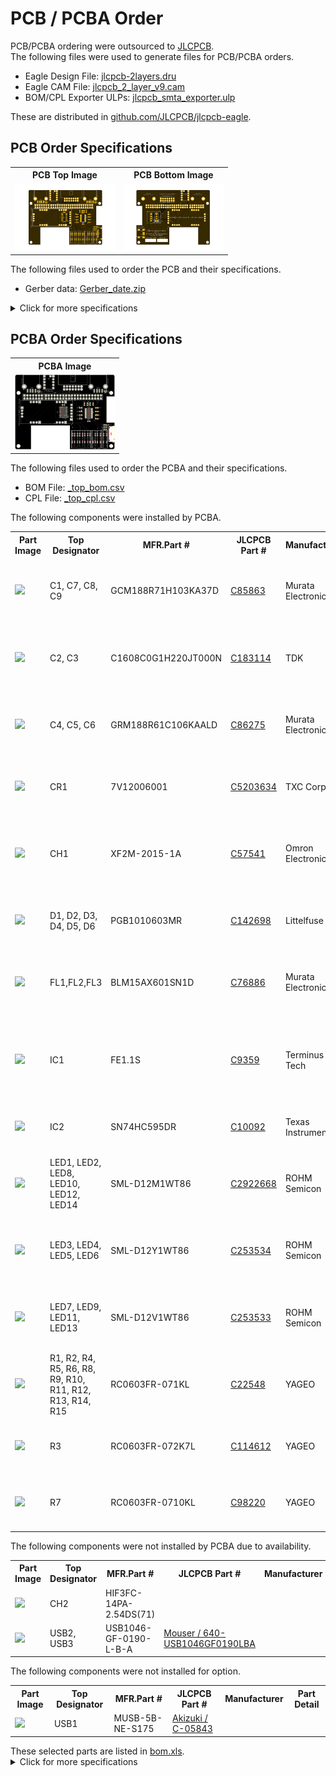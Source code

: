 <html lang="en">

<head>
	<meta charset="uft-8">
	<meta name="author" content="Masato Kubotera">
    <meta name="description" content="">
</head>

<body>
	<h1>PCB / PCBA Order</h1>
        <p>
            PCB/PCBA ordering were outsourced to <a href="https://jlcpcb.com/">JLCPCB</a>.<br>
            The following files were used to generate files for PCB/PCBA orders.
            <ul>
                <li>Eagle Design File:
                    <a href="https://github.com/JLCPCB/jlcpcb-eagle/blob/master/design%20rules/jlcpcb-2layers.dru">jlcpcb-2layers.dru</a>
                </li>
                <li>Eagle CAM File:
                    <a href="https://github.com/JLCPCB/jlcpcb-eagle/blob/master/cam/jlcpcb_2_layer_v9.cam">jlcpcb_2_layer_v9.cam</a>
                </li>
                <li>BOM/CPL Exporter ULPs:
                    <a href="https://github.com/JLCPCB/jlcpcb-eagle/blob/master/ulps/jlcpcb_smta_exporter.ulp">jlcpcb_smta_exporter.ulp</a>
                </li>
            </ul>
            These are distributed in <a href="https://github.com/JLCPCB/jlcpcb-eagle">github.com/JLCPCB/jlcpcb-eagle</a>.<br>
        </p>
    <h2>PCB Order Specifications</h2>
        <p>           
            <table>
                <tr>
                    <th>PCB Top Image</th>
                    <th>PCB Bottom Image</th>
                </tr>
                <tr>
                    <td><img src="../images/brd_top.png" width="160px"></td>
                    <td><img src="../images/brd_bottom.png" width="160px"></td>
                </tr>
            </table>
            The following  files used to order the PCB and their specifications. 
            <ul>
                <li>Gerber data: <a href="Gerber_date.zip">Gerber_date.zip</a></li>
            </ul>
            <details close>
                <summary>Click for more specifications</summary>
                <ul>                
                    <li>Base Material: FR-4</li>
                    <li>Layers: 2</li>
                    <li>Dimension: 87 mm* 65 mm</li>
                    <li>Product Type: Industrial/Consumer electronics</li>
                    <li>Different Design: 1</li>
                    <li>Delivery Format: Single PCB</li>
                    <li>PCB Thickness: 1.6</li>
                    <li>Impedance Control: no</li>
                    <li>PCB Color: Black</li>
                    <li>Silkscreen: White</li>
                    <li>Surface Finish: HASL(with lead)</li>
                    <li>Outer Copper Weight: 1 oz</li>
                    <li>Via Covering: Tented</li>
                    <li>Board Outline Tolerance: ±0.2mm(Regular)</li>
                    <li>Confirm Production file: No</li>                
                    <li>Remove Order Number: Yes</li>
                    <li>Deburring/Edge rounding: No</li>
                    <li>Flying Probe Test: Fully Test</li>
                    <li>Gold Fingers: No</li>
                    <li>Castellated Holes: No</li>
                    <li>4-Wire Kelvin Test: No</li>
                    <li>Paper between PCBs: No</li>
                    <li>Appearance Quality: IPC Class 2 Standard</li>
                    <li>Silkscreen Technology: Ink-jet/Screen Printing</li>
                    <li>Package Box: With JLCPCB logo</li>
                </ul>
            </details>
        </p>
    <h2>PCBA Order Specifications</h2>
        <p>
            <table>
                <tr><th>PCBA Image</th></tr>
                <tr><td><img src="pcba.png" width="160px"></td></tr>
            </table>
            The following files used to order the PCBA and their specifications.
            <ul>
                <li>BOM File: <a href="_top_bom.csv">_top_bom.csv</a></li>
                <li>CPL File: <a href="_top_cpl.csv">_top_cpl.csv</a></li>
            </ul>
            The following components were installed by PCBA.
            <table>
                <tr>
                    <th>Part Image</th>
                    <th>Top Designator</th>
                    <th>MFR.Part #</th>
                    <th>JLCPCB Part #</th>
                    <th>Manufacturer</th>
                    <th>Part Detail</th>
                </tr>
                <tr>
                    <td><img src="https://assets.lcsc.com/images/lcsc/900x900/20221231_Murata-Electronics-GCM188R71H103KA37D_C85863_front.jpg" width="100px"></td>
                    <td>C1, C7, C8, C9</td>
                    <td>GCM188R71H103KA37D</td>
                    <td><a href="https://jlcpcb.com/partdetail/MurataElectronics-GCM188R71H103KA37D/C85863">C85863</a></td>
                    <td>Murata Electronics</td>
                    <td>Multilayer Ceramic Capacitor SMD 10nF 50V ±10% X7R 0603</td>
                </tr>
                <tr>
                    <td><img src="https://assets.lcsc.com/images/lcsc/900x900/20230111_TDK-C1608C0G1H220JT000N_C183114_front.jpg" width="100px"></td>
                    <td>C2, C3</td>
                    <td>C1608C0G1H220JT000N</td>
                    <td><a href="https://jlcpcb.com/partdetail/Tdk-C1608C0G1H220JT000N/C183114">C183114</a></td>
                    <td>TDK</td>
                    <td>Multilayer Ceramic Capacitor SMD 22pF 50V ±5% C0G 0603</td>
                </tr>
                <tr>
                    <td><img src="https://assets.lcsc.com/images/lcsc/900x900/20221231_Murata-Electronics-GRM188R61C106KAALD_C86275_front.jpg" width="100px"></td>
                    <td>C4, C5, C6</td>
                    <td>GRM188R61C106KAALD</td>
                    <td><a href="https://jlcpcb.com/partdetail/MurataElectronics-GRM188R61C106KAALD/C86275">C86275</a></td>
                    <td>Murata Electronics</td>
                    <td>Multilayer Ceramic Capacitor SMD 10uF 16V ±10% X5R 0603</td>
                </tr>
                <tr>
                    <td><img src="https://assets.lcsc.com/images/lcsc/900x900/20230125_TXC-Corp-7V12006001_C5203634_back.jpg" width="100px"></td>
                    <td>CR1</td>
                    <td>7V12006001</td>
                    <td><a href="https://jlcpcb.com/partdetail/TxcCorp-7V12006001/C5203634">C5203634</a></td>
                    <td>TXC Corp</td>
                    <td>Crystal 12Hz ±30ppm 12pF SMD 3225-4P</td>
                </tr>
                <tr>
                    <td><img src="https://assets.lcsc.com/images/lcsc/900x900/20221230_Omron-Electronics-XF2M-2015-1A_C57541_front.jpg" width="100px"></td>
                    <td>CH1</td>
                    <td>XF2M-2015-1A</td>
                    <td><a href="https://jlcpcb.com/partdetail/OmronElectronics-XF2M_20151A/C57541">C57541</a></td>
                    <td>Omron Electronics</td>
                    <td>FFC/FPC Connector SMD　20-pin 0.5mm Pitch Double-sided</td>
                </tr>
                <tr>
                    <td><img src="https://assets.lcsc.com/images/lcsc/900x900/20180914_Littelfuse-PGB1010603MR_C142698_front.jpg" width="100px"></td>
                    <td>D1, D2, D3, D4, D5, D6</td>
                    <td>PGB1010603MR</td>
                    <td><a href="https://jlcpcb.com/partdetail/Littelfuse-PGB1010603MR/C142698">C142698</a></td>
                    <td>Littelfuse</td>
                    <td>ESD Suppressor SMD 24V 0.06pF 0603</td>
                </tr>
                <tr>
                    <td><img src="https://assets.lcsc.com/images/lcsc/900x900/20221231_Murata-Electronics-BLM15AX601SN1D_C76886_front.jpg" width="100px"></td>
                    <td>FL1,FL2,FL3</td>
                    <td>BLM15AX601SN1D</td>
                    <td><a href="https://jlcpcb.com/partdetail/MurataElectronics-BLM15AX601SN1D/C76886">C76886</a></td>
                    <td>Murata Electronics</td>
                    <td>Ferrite Bead SMD 600Ω ±25% 500mA 0402</td>
                </tr>
                <tr>
                    <td><img src="https://assets.lcsc.com/images/lcsc/900x900/20221228_Terminus-Tech-FE1-1S-BSOP28BCN_C9359_front.jpg" width="100px"></td>
                    <td>IC1</td>
                    <td>FE1.1S</td>
                    <td><a href="https://jlcpcb.com/partdetail/TerminusTech-FE1_1SBSOP28BCN/C9359">C9359</a></td>
                    <td>Terminus Tech</td>
                    <td>USB Interface IC USB 2.0 Hi-Speed 4-port Hub Controller SSOP-28</td>
                </tr>
                <tr>
                    <td><img src="https://assets.lcsc.com/images/lcsc/900x900/20221228_Texas-Instruments-SN74HC595DR_C10092_front.jpg" width="100px"></td>
                    <td>IC2</td>
                    <td>SN74HC595DR</td>
                    <td><a href="https://jlcpcb.com/partdetail/TexasInstruments-SN74HC595DR/C10092">C10092</a></td>
                    <td>Texas Instruments</td>
                    <td>Shift Register 8-bit 6V SOIC-16</td>
                </tr>
                <tr>
                    <td><img src="https://assets.lcsc.com/images/lcsc/900x900/20230121_ROHM-Semicon-SML-D12M1WT86_C2922668_back.jpg" width="100px"></td>
                    <td>LED1, LED2, LED8, LED10, LED12, LED14</td>
                    <td>SML-D12M1WT86</td>
                    <td><a href="https://jlcpcb.com/partdetail/RohmSemicon-SMLD12M1WT86/C2922668">C2922668</a></td>
                    <td>ROHM Semicon</td>
                    <td>Standard LED SMD GREEN 2.2V 20mA 572nm 0603
                </tr>
                <tr>
                    <td><img src="https://assets.lcsc.com/images/lcsc/900x900/20180914_ROHM-Semicon-SML-D12Y1WT86_C253534_front.jpg" width="100px"></td>
                    <td>LED3, LED4, LED5, LED6</td>
                    <td>SML-D12Y1WT86</td>
                    <td><a href="https://jlcpcb.com/partdetail/RohmSemicon-SMLD12Y1WT86/C253534">C253534</a></td>
                    <td>ROHM Semicon</td>
                    <td>Standard LED SMD YELLOW 2.2V 20mA 590nm 0603</td>
                </tr>             
                <tr>
                    <td><img src="https://assets.lcsc.com/images/lcsc/900x900/20180914_ROHM-Semicon-SML-D12V1WT86_C253533_front.jpg" width="100px"></td>
                    <td>LED7, LED9, LED11, LED13</td>
                    <td>SML-D12V1WT86</td>
                    <td><a href="https://jlcpcb.com/partdetail/RohmSemicon-SMLD12V1WT86/C253533">C253533</a></td>
                    <td>ROHM Semicon</td>
                    <td>Standard LED SMD RED 2.2V 20mA 630nm 0603</td>
                </tr>
                <tr>
                    <td><img src="https://assets.lcsc.com/images/lcsc/900x900/20221229_YAGEO-RC0603FR-071KL_C22548_front.jpg" width="100px"></td>
                    <td>R1, R2, R4, R5, R6, R8, R9, R10, R11, R12, R13, R14, R15</td>
                    <td>RC0603FR-071KL</td>
                    <td><a href="https://jlcpcb.com/partdetail/Yageo-RC0603FR071KL/C22548">C22548</a></td>
                    <td>YAGEO</td>
                    <td>Thick Film Resistor SMD 1kΩ 1/10W ±1% 0603</td>
                </tr>
                <tr>
                    <td><img src="https://assets.lcsc.com/images/lcsc/900x900/20180914_YAGEO-RC0603FR-072K7L_C114612_front_10.jpg" width="100px"></td>
                    <td>R3</td>
                    <td>RC0603FR-072K7L</td>
                    <td><a href="https://jlcpcb.com/partdetail/Yageo-RC0603FR072K7L/C114612">C114612</a></td>
                    <td>YAGEO</td>
                    <td>Thick Film Resistor SMD 2.7kΩ 1/10W ±1% 0603</td>
                </tr>
                <tr>
                    <td><img src="https://assets.lcsc.com/images/lcsc/900x900/20221231_YAGEO-RC0603FR-0710KL_C98220_front.jpg" width="100px"></td>
                    <td>R7</td>
                    <td>RC0603FR-0710KL</td>
                    <td><a href="https://jlcpcb.com/partdetail/Yageo-RC0603FR0710KL/C98220">C98220</a></td>
                    <td>YAGEO</td>
                    <td>Thick Film Resistor SMD 10kΩ 1/10W ±1% 0603</td>
                </tr>
            </table>
            The following components were not installed by PCBA due to availability.
            <table>
                <tr>
                    <th>Part Image</th>
                    <th>Top Designator</th>
                    <th>MFR.Part #</th>
                    <th>JLCPCB Part #</th>
                    <th>Manufacturer</th>
                    <th>Part Detail</th>
                </tr>
                <tr>
                    <td><img src="https://jlcpcb.com/ssr/img/img-empty.29365da.png" width="100px"></td>
                    <td>CH2</td>
                    <td>HIF3FC-14PA-2.54DS(71)</td>
                    <td><a href=""></a></td>
                    <td></td>
                    <td></td>
                </tr>
                <tr>
                    <td><img src="https://jlcpcb.com/ssr/img/img-empty.29365da.png" width="100px"></td>
                    <td>USB2, USB3</td>
                    <td>USB1046-GF-0190-L-B-A</td>
                    <td><a href="https://www.mouser.jp/ProductDetail/640-USB1046GF0190LBA">Mouser / 640-USB1046GF0190LBA</a></td>
                    <td></td>
                    <td></td>
                </tr>            
            </table>
            The following components were not installed for option.
            <table>
                <tr>
                    <th>Part Image</th>
                    <th>Top Designator</th>
                    <th>MFR.Part #</th>
                    <th>JLCPCB Part #</th>
                    <th>Manufacturer</th>
                    <th>Part Detail</th>
                </tr>
                <tr>
                    <td><img src="https://jlcpcb.com/ssr/img/img-empty.29365da.png" width="100px"></td>
                    <td>USB1</td>
                    <td>MUSB-5B-NE-S175</td>
                    <td><a href="https://akizukidenshi.com/catalog/g/gC-05843/">Akizuki / C-05843</a></td>
                    <td></td>
                    <td></td>
                </tr>           
            </table>
            These selected parts are listed in <a href="bom.xls">bom.xls</a>.<br>
            <details close>
                <summary>Click for more specifications</summary>
                <ul>                
                    <li>PCBA Type: Economic</li>
                    <li>Assembly Side: Top Side</li>
                    <li>Tooling holes: Added by JLCPCB</li>
                    <li>Confirm Parts Placement: No</li>
                </ul>
            </details>
        </p>
</body>

</html>
